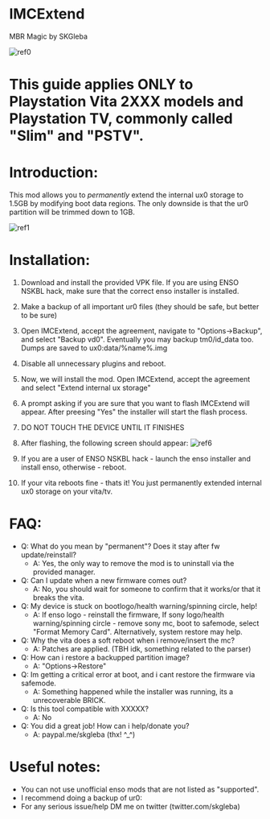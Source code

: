 # IMCExtend
MBR Magic by SKGleba

![ref0](https://cdn.discordapp.com/attachments/466454495258476545/466873102870118400/IMG_20180712_010439.jpg)

# This guide applies ONLY to Playstation Vita 2XXX models and Playstation TV, commonly called "Slim" and "PSTV".
# Introduction:
This mod allows you to _permanently_ extend the internal ux0 storage to 1.5GB by modifying boot data regions.
The only downside is that the ur0 partition will be trimmed down to 1GB.

![ref1](https://cdn.discordapp.com/attachments/466454495258476545/466873056250429441/IMG_20180711_222431.jpg)

# Installation:
1) Download and install the provided VPK file. If you are using ENSO NSKBL hack, make sure that the correct enso installer is installed.

2) Make a backup of all important ur0 files (they should be safe, but better to be sure)

3) Open IMCExtend, accept the agreement, navigate to "Options->Backup", and select "Backup vd0". Eventually you may backup tm0/id_data too. Dumps are saved to ux0:data/%name%.img

4) Disable all unnecessary plugins and reboot.

5) Now, we will install the mod. Open IMCExtend, accept the agreement and select "Extend internal ux storage"
  
6) A prompt asking if you are sure that you want to flash IMCExtend will appear. After preesing "Yes" the installer will start the flash process.

7) DO NOT TOUCH THE DEVICE UNTIL IT FINISHES

8) After flashing, the following screen should appear:
![ref6](https://cdn.discordapp.com/attachments/466454495258476545/466462385499275274/IMG_20180711_063154.jpg)

9) If you are a user of ENSO NSKBL hack - launch the enso installer and install enso, otherwise - reboot.

10) If your vita reboots fine - thats it! You just permanently extended internal ux0 storage on your vita/tv.

# FAQ:
 - Q: What do you mean by "permanent"? Does it stay after fw update/reinstall?
   - A: Yes, the only way to remove the mod is to uninstall via the provided manager.
 - Q: Can I update when a new firmware comes out?
   - A: No, you should wait for someone to confirm that it works/or that it breaks the vita.
 - Q: My device is stuck on bootlogo/health warning/spinning circle, help!
   - A: If enso logo - reinstall the firmware, If sony logo/health warning/spinning circle - remove sony mc, boot to safemode, select "Format Memory Card". Alternatively, system restore may help.
 - Q: Why the vita does a soft reboot when i remove/insert the mc?
   - A: Patches are applied. (TBH idk, something related to the parser)
 - Q: How can i restore a backupped partition image?
   - A: "Options->Restore"
 - Q: Im getting a critical error at boot, and i cant restore the firmware via safemode.
   - A: Something happened while the installer was running, its a unrecoverable BRICK.
 - Q: Is this tool compatible with XXXXX?
   - A: No
 - Q: You did a great job! How can i help/donate you?
   - A: paypal.me/skgleba (thx! ^_^)
 
 # Useful notes:
- You can not use unofficial enso mods that are not listed as "supported".
- I recommend doing a backup of ur0:
- For any serious issue/help DM me on twitter (twitter.com/skgleba)
